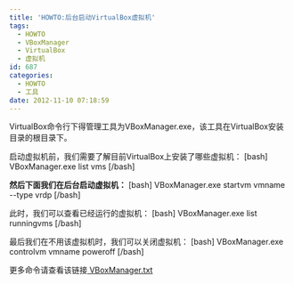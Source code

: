 ```yaml
---
title: 'HOWTO:后台启动VirtualBox虚拟机'
tags:
  - HOWTO
  - VBoxManager
  - VirtualBox
  - 虚拟机
id: 687
categories:
  - HOWTO
  - 工具
date: 2012-11-10 07:18:59
---
```


VirtualBox命令行下得管理工具为VBoxManager.exe，该工具在VirtualBox安装目录的根目录下。

启动虚拟机前，我们需要了解目前VirtualBox上安装了哪些虚拟机：
[bash]
VBoxManager.exe list vms
[/bash]

**然后下面我们在后台启动虚拟机：**
[bash]
VBoxManager.exe startvm vmname --type vrdp 
[/bash]

此时，我们可以查看已经运行的虚拟机：
[bash]
VBoxManager.exe list runningvms
[/bash]

最后我们在不用该虚拟机时，我们可以关闭虚拟机：
[bash]
VBoxManager.exe controlvm vmname poweroff
[/bash]

更多命令请查看该链接[ VBoxManager.txt](http://2.sunchunman.sinaapp.com/VM/vBoxManager.txt "VBoxManager的更多命令")